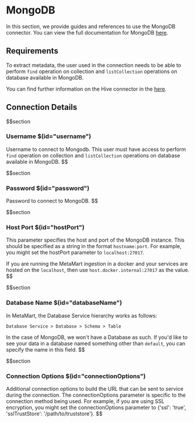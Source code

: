 # MongoDB
In this section, we provide guides and references to use the MongoDB connector. You can view the full documentation for MongoDB [here](https://docs.meta-mart.org/connectors/database/mongo).

## Requirements
To extract metadata, the user used in the connection needs to be able to perform `find` operation on collection and `listCollection` operations on database available in MongoDB.

You can find further information on the Hive connector in the [here](https://docs.meta-mart.org/connectors/database/mongo).

## Connection Details

$$section
### Username $(id="username")
Username to connect to Mongodb. This user must have access to perform `find` operation on collection and `listCollection` operations on database available in MongoDB.
$$

$$section
### Password $(id="password")
Password to connect to MongoDB.
$$

$$section
### Host Port $(id="hostPort")

This parameter specifies the host and port of the MongoDB instance. This should be specified as a string in the format `hostname:port`. For example, you might set the hostPort parameter to `localhost:27017`.

If you are running the MetaMart ingestion in a docker and your services are hosted on the `localhost`, then use `host.docker.internal:27017` as the value.
$$

$$section
### Database Name $(id="databaseName")
In MetaMart, the Database Service hierarchy works as follows:
```
Database Service > Database > Schema > Table
```
In the case of MongoDB, we won't have a Database as such. If you'd like to see your data in a database named something other than `default`, you can specify the name in this field.
$$

$$section
### Connection Options $(id="connectionOptions")
Additional connection options to build the URL that can be sent to service during the connection. The connectionOptions parameter is specific to the connection method being used. For example, if you are using SSL encryption, you might set the connectionOptions parameter to {'ssl': 'true', 'sslTrustStore': '/path/to/truststore'}.
$$
